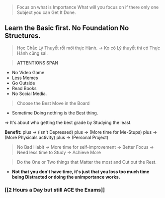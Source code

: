 > Focus on what is Importance
> What will you focus on if there only one Subject you can Get It Done.

## Learn the Basic first. No Foundation No Structures. 
> Học Chắc Lý Thuyết rồi mới thực Hành. 
> -> Ko có Lý thuyết thì có Thực Hành cũng sai.  



> **ATTENTIONS SPAN**
+ No Video Game
+ Less Memes
+ Go Outside
+ Read Books
+ No Social Media.

> Choose the Best Move in the Board
+ Sometime Doing nothing is the Best thing.

=> It's about who getting the best grade by Studying the least. 

**Benefit:**
plus -> (isn't Depressed)
plus -> (More time for Me-Stups) 
plus -> (More Physicals activity)
plus -> (Personal Project)

> No Bad Habit -> More time for self-improvement 
> ->  Better Focus -> Need less time to Study 
> -> Achieve More

> Do the One or Two things that Matter the most and Cut out the Rest.
+ **Not that you don't have time, it's just that you loss too much time being Distracted or doing the unimportance works.**


### [[2 Hours a Day but still ACE the Exams]]